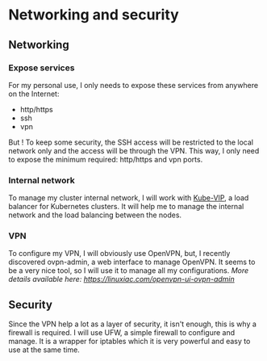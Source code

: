 # Networking and security

## Networking

### Expose services

For my personal use, I only needs to expose these services from anywhere on the Internet:
- http/https
- ssh
- vpn

But ! To keep some security, the SSH access will be restricted to the local network only and the access will be through the VPN.
This way, I only need to expose the minimum required: http/https and vpn ports.

### Internal network

To manage my cluster internal network, I will work with [Kube-VIP](https://kube-vip.io/), a load balancer for Kubernetes clusters.
It will help me to manage the internal network and the load balancing between the nodes.

### VPN

To configure my VPN, I will obviously use OpenVPN, but, I recently discovered ovpn-admin, a web interface to manage OpenVPN.
It seems to be a very nice tool, so I will use it to manage all my configurations.
*More details available here: https://linuxiac.com/openvpn-ui-ovpn-admin*

## Security

Since the VPN help a lot as a layer of security, it isn't enough, this is why a firewall is required.
I will use UFW, a simple firewall to configure and manage. It is a wrapper for iptables which it is very powerful and
easy to use at the same time.
